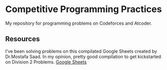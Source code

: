 # Competitive Programming Practices
My repository for programming problems on Codeforces and Atcoder.

## Resources
I've been solving problems on this compilated Google Sheets created by Dr.Mostafa Saad. In my opinion, pretty good compilation to get kickstarted on Division 2 Problems. 
[Google Sheets](https://docs.google.com/spreadsheets/d/1iJZWP2nS_OB3kCTjq8L6TrJJ4o-5lhxDOyTaocSYc-k/edit#gid=1160016643)
